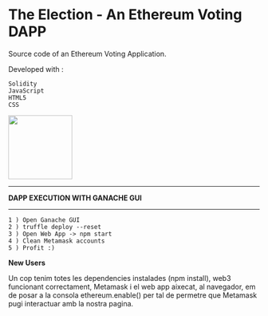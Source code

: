 # The Election - An Ethereum Voting DAPP

Source code of an Ethereum Voting Application.

Developed with :

    Solidity
    JavaScript
    HTML5
    CSS

<img src="http://introtocrypto.com/wp-content/uploads/2017/08/ether@2x.png" height="128" width="128">

********************************
__DAPP EXECUTION WITH GANACHE GUI__
********************************
```
1 ) Open Ganache GUI
2 ) truffle deploy --reset
3 ) Open Web App -> npm start
4 ) Clean Metamask accounts 
5 ) Profit :)
```



__New Users__

Un cop tenim totes les dependencies instalades (npm install), web3 funcionant correctament, Metamask i el web app aixecat, 
al navegador, em de posar a la consola ethereum.enable() per tal de permetre que Metamask pugi interactuar amb la nostra pagina.
